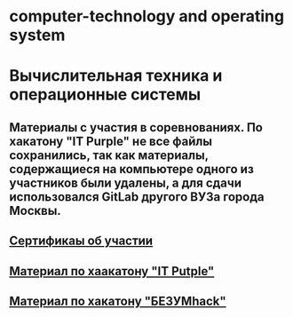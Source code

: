# computer-technology and operating system

# Вычислительная техника и операционные системы

## Материалы с участия в соревнованиях. По хакатону "IT Purple" не все файлы сохранились, так как материалы, содержащиеся на компьютере одного из участников были удалены, а для сдачи использовался GitLab другого ВУЗа города Москвы.

## [Сертификаы об участии](https://github.com/MelnikNO/computer-and-operating_system/tree/main/Сертификаты)

## [Материал по хаакатону "IT Putple"](https://github.com/MelnikNO/computer-and-operating_system/tree/main/IT%20Purple)

## [Материал по хакатону "БЕЗУМhack"](https://github.com/MelnikNO/computer-and-operating_system/tree/main/БЕЗУМHack)

## 
